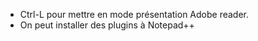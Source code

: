 * Ctrl-L pour mettre en mode présentation Adobe reader.
* On peut installer des plugins à Notepad++ 
